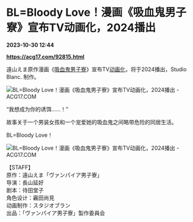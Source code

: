 # BL=Bloody Love！漫画《吸血鬼男子寮》宣布TV动画化，2024播出

**2023-10-30 12:44**

**https://acg17.com/92815.html**

遠山えま原作漫画《[吸血鬼男子寮](https://acg17.com/tag/%e5%90%b8%e8%a1%80%e9%ac%bc%e7%94%b7%e5%ad%90%e5%af%ae "查看所有文章关于 吸血鬼男子寮")》宣布TV[动画化](https://acg17.com/tag/%e5%8a%a8%e7%94%bb%e5%8c%96 "查看所有文章关于 动画化")，将于2024播出，Studio Blanc. 制作。

![BL=Bloody Love！漫画《吸血鬼男子寮》宣布TV动画化，2024播出 - ACG17.COM](https://fc.sinaimg.cn/mw1024/006yt1Omgy1hjdj6vgvplj30fq0m80zo.jpg "BL=Bloody Love！漫画《吸血鬼男子寮》宣布TV动画化，2024播出 ACG综合  | ACG17")

“我想成为你的诱饵……！”

故事关于一个男装女孩和一个宠爱她的吸血鬼之间略带危险的同居生活。

BL=Bloody Love！

![BL=Bloody Love！漫画《吸血鬼男子寮》宣布TV动画化，2024播出 - ACG17.COM](https://fc.sinaimg.cn/mw1024/006yt1Omgy1hjdj70b0s7j31jk26pqv5.jpg "BL=Bloody Love！漫画《吸血鬼男子寮》宣布TV动画化，2024播出 ACG综合  | ACG17")

【STAFF】  
原作：遠山えま「ヴァンパイア男子寮」  
导演：長山延好  
剧本：待田堂子  
角色设计：靏田尚見  
动画制作：スタジオブラン  
出品：「ヴァンパイア男子寮」製作委員会